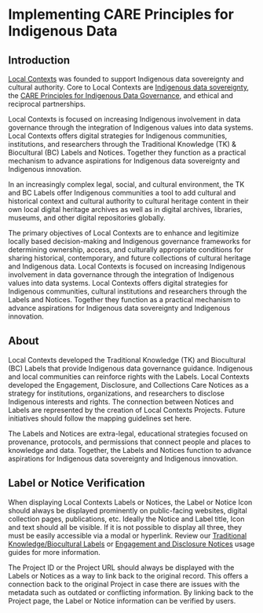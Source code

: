 # Implementing CARE Principles for Indigenous Data

## Introduction
[Local Contexts](https://localcontexts.org/) was founded to support Indigenous data sovereignty and cultural authority. Core to Local Contexts are [Indigenous data sovereignty](https://nni.arizona.edu/our-work/research-policy-analysis/indigenous-data-sovereignty-governance), the [CARE Principles for Indigenous Data Governance](https://www.gida-global.org/care), and ethical and reciprocal partnerships.

Local Contexts is focused on increasing Indigenous involvement in data governance through the integration of Indigenous values into data systems. Local Contexts offers digital strategies for Indigenous communities, institutions, and researchers through the Traditional Knowledge (TK) & Biocultural (BC) Labels and Notices. Together they function as a practical mechanism to advance aspirations for Indigenous data sovereignty and Indigenous innovation.

In an increasingly complex legal, social, and cultural environment, the TK and BC Labels offer Indigenous communities a tool to add cultural and historical context and cultural authority to cultural heritage content in their own local digital heritage archives as well as in digital archives, libraries, museums, and other digital repositories globally.

The primary objectives of Local Contexts are to enhance and legitimize locally based decision-making and Indigenous governance frameworks for determining ownership, access, and culturally appropriate conditions for sharing historical, contemporary, and future collections of cultural heritage and Indigenous data. Local Contexts is focused on increasing Indigenous involvement in data governance through the integration of Indigenous values into data systems. Local Contexts offers digital strategies for Indigenous communities, cultural institutions and researchers through the Labels and Notices. Together they function as a practical mechanism to advance aspirations for Indigenous data sovereignty and Indigenous innovation.

## About
Local Contexts developed the Traditional Knowledge (TK) and Biocultural (BC) Labels that provide Indigenous data governance guidance. Indigenous and local communities can reinforce rights with the Labels. Local Contexts developed the Engagement, Disclosure, and Collections Care Notices as a strategy for institutions, organizations, and researchers to disclose Indigenous interests and rights. The connection between Notices and Labels are represented by the creation of Local Contexts Projects. Future initiatives should follow the mapping guidelines set here.

The Labels and Notices are extra-legal, educational strategies focused on provenance, protocols, and permissions that connect people and places to knowledge and data. Together, the Labels and Notices function to advance aspirations for Indigenous data sovereignty and Indigenous innovation.

## Label or Notice Verification
When displaying Local Contexts Labels or Notices, the Label or Notice Icon should always be displayed prominently on public-facing websites, digital collection pages, publications, etc. Ideally the Notice and Label title, Icon and text should all be visible. If it is not possible to display all three, they must be easily accessible via a modal or hyperlink. Review our [Traditional Knowledge/Biocultural Labels](https://localcontexts.org/wp-content/uploads/2023/08/TK-and-BC-Labels-Usage-and-Style-Guide.pdf) or [Engagement and Disclosure  Notices](https://localcontexts.org/wp-content/uploads/2023/08/Engagement-and-Disclosure-Notices-Usage-and-Style-Guide.pdf) usage guides for more information.

The Project ID or the Project URL should always be displayed with the Labels or Notices as a way to link back to the original record. This offers a connection back to the original Project in case there are issues with the metadata such as outdated or conflicting information. By linking back to the Project page, the Label or Notice information can be verified by users.
